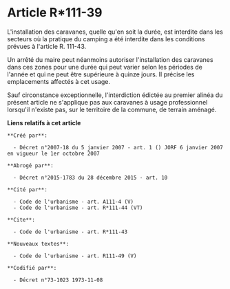 # Article R*111-39

L'installation des caravanes, quelle qu'en soit la durée, est interdite dans les secteurs où la pratique du camping a été
interdite dans les conditions prévues à l'article R. 111-43. 

Un arrêté du maire peut néanmoins autoriser l'installation des caravanes dans ces zones pour une durée qui peut varier selon
les périodes de l'année et qui ne peut être supérieure à quinze jours. Il précise les emplacements affectés à cet usage. 

Sauf circonstance exceptionnelle, l'interdiction édictée au premier alinéa du présent article ne s'applique pas aux caravanes
à usage professionnel lorsqu'il n'existe pas, sur le territoire de la commune, de terrain aménagé.

**Liens relatifs à cet article**

	**Créé par**:

	  - Décret n°2007-18 du 5 janvier 2007 - art. 1 () JORF 6 janvier 2007 en vigueur le 1er octobre 2007

	**Abrogé par**:

	  - Décret n°2015-1783 du 28 décembre 2015 - art. 10

	**Cité par**:

	  - Code de l'urbanisme - art. A111-4 (V)
	  - Code de l'urbanisme - art. R*111-44 (VT)

	**Cite**:

	  - Code de l'urbanisme - art. R*111-43

	**Nouveaux textes**:

	  - Code de l'urbanisme - art. R111-49 (V)

	**Codifié par**:

	  - Décret n°73-1023 1973-11-08
